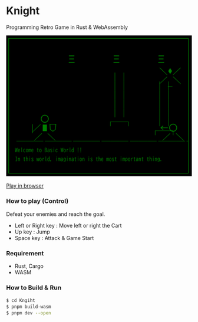 Knight
========

Programming Retro Game in Rust & WebAssembly

[![screenshot](screen.png)](https://myurioka.github.io/Knight/)

[Play in browser](https://myurioka.github.io/Knight)

### How to play (Control)

Defeat your enemies and reach the goal.

  * Left or Right key : Move left or right the Cart
  * Up key : Jump
  * Space key : Attack & Game Start

### Requirement

  * Rust, Cargo
  * WASM

### How to Build & Run

  ```sh
  $ cd Kngiht
  $ pnpm build-wasm
  $ pnpm dev --open
  ```